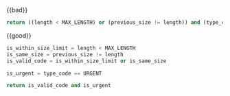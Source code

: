 <box>

{{bad}}
```python
return ((length < MAX_LENGTH) or (previous_size != length)) and (type_code == URGENT)
```

{{good}}
```python
is_within_size_limit = length < MAX_LENGTH
is_same_size = previous_size != length
is_valid_code = is_within_size_limit or is_same_size

is_urgent = type_code == URGENT

return is_valid_code and is_urgent
```

</box>
